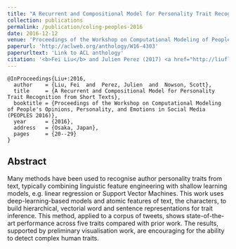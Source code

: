 ```yaml
---
title: "A Recurrent and Compositional Model for Personality Trait Recognition from Short Texts"
collection: publications
permalink: /publication/coling-peoples-2016
date: 2016-12-12
venue: 'Proceedings of the Workshop on Computational Modeling of People's Opinions, Personality, and Emotions in Social Media (PEOPLES 2016)'
paperurl: 'http://aclweb.org/anthology/W16-4303'
paperurltext: 'Link to ACL anthology'
citation: '<b>Fei Liu</b> and Julien Perez (2017) <a href="http://liufly.github.io/files/papers/eacl-2017-gmemn2n.pdf"><u>Gated End-to-End Memory Networks</u></a>, In <i>Proceedings of the 15th Conference of the European Chapter of the Association for Computational Linguistics (EACL 2017)</i>, Valencia, Spain, pp. 1-10.'
---
```


```
@InProceedings{Liu+:2016,
  author    = {Liu, Fei  and  Perez, Julien  and  Nowson, Scott},
  title     = {A Recurrent and Compositional Model for Personality Trait Recognition from Short Texts},
  booktitle = {Proceedings of the Workshop on Computational Modeling of People's Opinions, Personality, and Emotions in Social Media (PEOPLES 2016)},
  year      = {2016},
  address   = {Osaka, Japan},
  pages     = {20--29}
}
```

## Abstract
Many methods have been used to recognise author personality traits from text, typically combining linguistic feature engineering with shallow learning models, e.g. linear regression or Support Vector Machines. This work uses deep-learning-based models and atomic features of text, the characters, to build hierarchical, vectorial word and sentence representations for trait inference. This method, applied to a corpus of tweets, shows state-of-the-art performance across five traits compared with prior work. The results, supported by preliminary visualisation work, are encouraging for the ability to detect complex human traits.